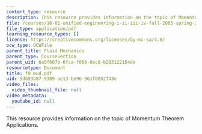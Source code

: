 ```yaml
---
content_type: resource
description: This resource provides information on the topic of Momentum Theorem Applications.
file: /courses/16-01-unified-engineering-i-ii-iii-iv-fall-2005-spring-2006/5db93b879389ae13be96961f0852f43e_f9_mud.pdf
file_type: application/pdf
learning_resource_types: []
license: https://creativecommons.org/licenses/by-nc-sa/4.0/
ocw_type: OCWFile
parent_title: Fluid Mechanics
parent_type: CourseSection
parent_uid: 6a5f667b-6fca-f068-0ec8-b203122154de
resourcetype: Document
title: f9_mud.pdf
uid: 5db93b87-9389-ae13-be96-961f0852f43e
video_files:
  video_thumbnail_file: null
video_metadata:
  youtube_id: null
---
```

This resource provides information on the topic of Momentum Theorem Applications.